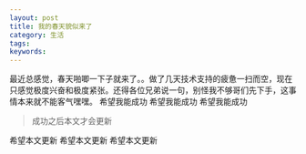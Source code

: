 ```yaml
---
layout: post
title: 我的春天貌似来了
category: 生活
tags: 
keywords: 
---
```


最近总感觉，春天啪唧一下子就来了。。做了几天技术支持的疲惫一扫而空，现在只感觉极度兴奋和极度紧张。还得各位兄弟说一句，别怪我不够哥们先下手，这事情本来就不能客气嘿嘿。
希望我能成功
希望我能成功
希望我能成功

>成功之后本文才会更新

希望本文更新
希望本文更新
希望本文更新